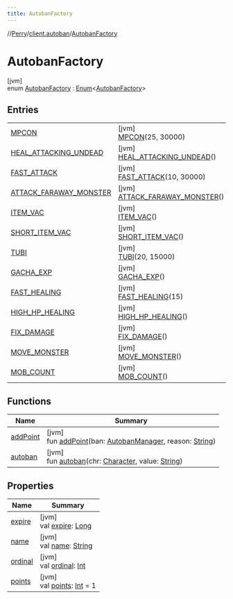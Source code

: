 ```yaml
---
title: AutobanFactory
---
```

//[Perry](../../../index.html)/[client.autoban](../index.html)/[AutobanFactory](index.html)



# AutobanFactory



[jvm]\
enum [AutobanFactory](index.html) : [Enum](https://kotlinlang.org/api/latest/jvm/stdlib/kotlin/-enum/index.html)<[AutobanFactory](index.html)>



## Entries


| | |
|---|---|
| [MPCON](-m-p-c-o-n/index.html) | [jvm]<br>[MPCON](-m-p-c-o-n/index.html)(25, 30000) |
| [HEAL_ATTACKING_UNDEAD](-h-e-a-l_-a-t-t-a-c-k-i-n-g_-u-n-d-e-a-d/index.html) | [jvm]<br>[HEAL_ATTACKING_UNDEAD](-h-e-a-l_-a-t-t-a-c-k-i-n-g_-u-n-d-e-a-d/index.html)() |
| [FAST_ATTACK](-f-a-s-t_-a-t-t-a-c-k/index.html) | [jvm]<br>[FAST_ATTACK](-f-a-s-t_-a-t-t-a-c-k/index.html)(10, 30000) |
| [ATTACK_FARAWAY_MONSTER](-a-t-t-a-c-k_-f-a-r-a-w-a-y_-m-o-n-s-t-e-r/index.html) | [jvm]<br>[ATTACK_FARAWAY_MONSTER](-a-t-t-a-c-k_-f-a-r-a-w-a-y_-m-o-n-s-t-e-r/index.html)() |
| [ITEM_VAC](-i-t-e-m_-v-a-c/index.html) | [jvm]<br>[ITEM_VAC](-i-t-e-m_-v-a-c/index.html)() |
| [SHORT_ITEM_VAC](-s-h-o-r-t_-i-t-e-m_-v-a-c/index.html) | [jvm]<br>[SHORT_ITEM_VAC](-s-h-o-r-t_-i-t-e-m_-v-a-c/index.html)() |
| [TUBI](-t-u-b-i/index.html) | [jvm]<br>[TUBI](-t-u-b-i/index.html)(20, 15000) |
| [GACHA_EXP](-g-a-c-h-a_-e-x-p/index.html) | [jvm]<br>[GACHA_EXP](-g-a-c-h-a_-e-x-p/index.html)() |
| [FAST_HEALING](-f-a-s-t_-h-e-a-l-i-n-g/index.html) | [jvm]<br>[FAST_HEALING](-f-a-s-t_-h-e-a-l-i-n-g/index.html)(15) |
| [HIGH_HP_HEALING](-h-i-g-h_-h-p_-h-e-a-l-i-n-g/index.html) | [jvm]<br>[HIGH_HP_HEALING](-h-i-g-h_-h-p_-h-e-a-l-i-n-g/index.html)() |
| [FIX_DAMAGE](-f-i-x_-d-a-m-a-g-e/index.html) | [jvm]<br>[FIX_DAMAGE](-f-i-x_-d-a-m-a-g-e/index.html)() |
| [MOVE_MONSTER](-m-o-v-e_-m-o-n-s-t-e-r/index.html) | [jvm]<br>[MOVE_MONSTER](-m-o-v-e_-m-o-n-s-t-e-r/index.html)() |
| [MOB_COUNT](-m-o-b_-c-o-u-n-t/index.html) | [jvm]<br>[MOB_COUNT](-m-o-b_-c-o-u-n-t/index.html)() |


## Functions


| Name | Summary |
|---|---|
| [addPoint](add-point.html) | [jvm]<br>fun [addPoint](add-point.html)(ban: [AutobanManager](../-autoban-manager/index.html), reason: [String](https://kotlinlang.org/api/latest/jvm/stdlib/kotlin/-string/index.html)) |
| [autoban](autoban.html) | [jvm]<br>fun [autoban](autoban.html)(chr: [Character](../../client/-character/index.html), value: [String](https://kotlinlang.org/api/latest/jvm/stdlib/kotlin/-string/index.html)) |


## Properties


| Name | Summary |
|---|---|
| [expire](expire.html) | [jvm]<br>val [expire](expire.html): [Long](https://kotlinlang.org/api/latest/jvm/stdlib/kotlin/-long/index.html) |
| [name](index.html#-1800958657%2FProperties%2F863300109) | [jvm]<br>val [name](index.html#-1800958657%2FProperties%2F863300109): [String](https://kotlinlang.org/api/latest/jvm/stdlib/kotlin/-string/index.html) |
| [ordinal](index.html#-153559649%2FProperties%2F863300109) | [jvm]<br>val [ordinal](index.html#-153559649%2FProperties%2F863300109): [Int](https://kotlinlang.org/api/latest/jvm/stdlib/kotlin/-int/index.html) |
| [points](points.html) | [jvm]<br>val [points](points.html): [Int](https://kotlinlang.org/api/latest/jvm/stdlib/kotlin/-int/index.html) = 1 |

